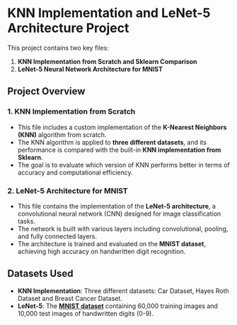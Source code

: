 # **KNN Implementation and LeNet-5 Architecture Project**

This project contains two key files: 

1. **KNN Implementation from Scratch and Sklearn Comparison**
2. **LeNet-5 Neural Network Architecture for MNIST**

## **Project Overview**

### **1. KNN Implementation from Scratch**
- This file includes a custom implementation of the **K-Nearest Neighbors (KNN)** algorithm from scratch.
- The KNN algorithm is applied to **three different datasets**, and its performance is compared with the built-in **KNN implementation from Sklearn**.
- The goal is to evaluate which version of KNN performs better in terms of accuracy and computational efficiency.

### **2. LeNet-5 Architecture for MNIST**
- This file contains the implementation of the **LeNet-5 architecture**, a convolutional neural network (CNN) designed for image classification tasks.
- The network is built with various layers including convolutional, pooling, and fully connected layers.
- The architecture is trained and evaluated on the **MNIST dataset**, achieving high accuracy on handwritten digit recognition.

## **Datasets Used**

- **KNN Implementation**: Three different datasets: Car Dataset, Hayes Roth Dataset and Breast Cancer Dataset.
- **LeNet-5**: The **[MNIST dataset](http://yann.lecun.com/exdb/mnist/)** containing 60,000 training images and 10,000 test images of handwritten digits (0-9).
